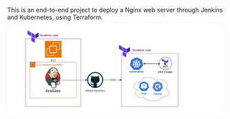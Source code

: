 This is an end-to-end project to deploy a Nginx web server through Jenkins and Kubernetes, using Terraform.



![work flow diagram for CI/CD deployment](image_pr2.jpg)


